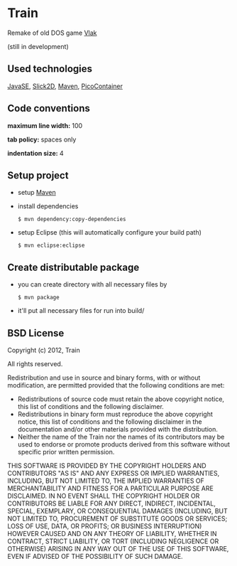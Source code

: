 Train
=====

Remake of  old DOS game [Vlak][3]

(still in development)

Used technologies
-----------------
[JavaSE][1], [Slick2D][2], [Maven][4], [PicoContainer][5]

Code conventions
----------------
**maximum line width:** 100

**tab policy:** spaces only

**indentation size:** 4

Setup project
-------------
* setup [Maven][4]

* install dependencies

    ```$ mvn dependency:copy-dependencies```

* setup Eclipse (this will automatically configure your build path)

    ```$ mvn eclipse:eclipse```


Create distributable package
----------------------------

* you can create directory with all necessary files by

    ```$ mvn package```

* it'll put all necessary files for run into build/

BSD License
-----------

Copyright (c) 2012, Train

All rights reserved.

Redistribution and use in source and binary forms, with or without modification, are permitted provided that the following conditions are met:

* Redistributions of source code must retain the above copyright notice, this list of conditions and the following disclaimer.
* Redistributions in binary form must reproduce the above copyright notice, this list of conditions and the following disclaimer in the documentation and/or other materials provided with the distribution.
* Neither the name of the Train nor the names of its contributors may be used to endorse or promote products derived from this software without specific prior written permission.

THIS SOFTWARE IS PROVIDED BY THE COPYRIGHT HOLDERS AND CONTRIBUTORS "AS IS" AND ANY EXPRESS OR IMPLIED WARRANTIES, INCLUDING, BUT NOT LIMITED TO, THE IMPLIED WARRANTIES OF MERCHANTABILITY AND FITNESS FOR A PARTICULAR PURPOSE ARE DISCLAIMED. IN NO EVENT SHALL THE COPYRIGHT HOLDER OR CONTRIBUTORS BE LIABLE FOR ANY DIRECT, INDIRECT, INCIDENTAL, SPECIAL, EXEMPLARY, OR CONSEQUENTIAL DAMAGES (INCLUDING, BUT NOT LIMITED TO, PROCUREMENT OF SUBSTITUTE GOODS OR SERVICES; LOSS OF USE, DATA, OR PROFITS; OR BUSINESS INTERRUPTION) HOWEVER CAUSED AND ON ANY THEORY OF LIABILITY, WHETHER IN CONTRACT, STRICT LIABILITY, OR TORT (INCLUDING NEGLIGENCE OR OTHERWISE) ARISING IN ANY WAY OUT OF THE USE OF THIS SOFTWARE, EVEN IF ADVISED OF THE POSSIBILITY OF SUCH DAMAGE.

[1]: http://www.oracle.com/technetwork/java/javase/overview/index.html
[2]: http://slick.cokeandcode.com/
[3]: http://www.bestoldgames.net/eng/old-games/vlak.php
[4]: http://maven.apache.org/
[5]: http://picocontainer.codehaus.org/
